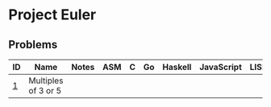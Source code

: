 # Project Euler

## Problems
| ID | Name | Notes | ASM | C | Go | Haskell | JavaScript | LISP | Python | Rust | SMLNJ |
| --- | --- | --- | --- | --- | --- | --- | --- | --- | --- | --- | --- |
| [1](https://projecteuler.net/problem=1) | Multiples of 3 or 5 | | | | | | | | | | | |
